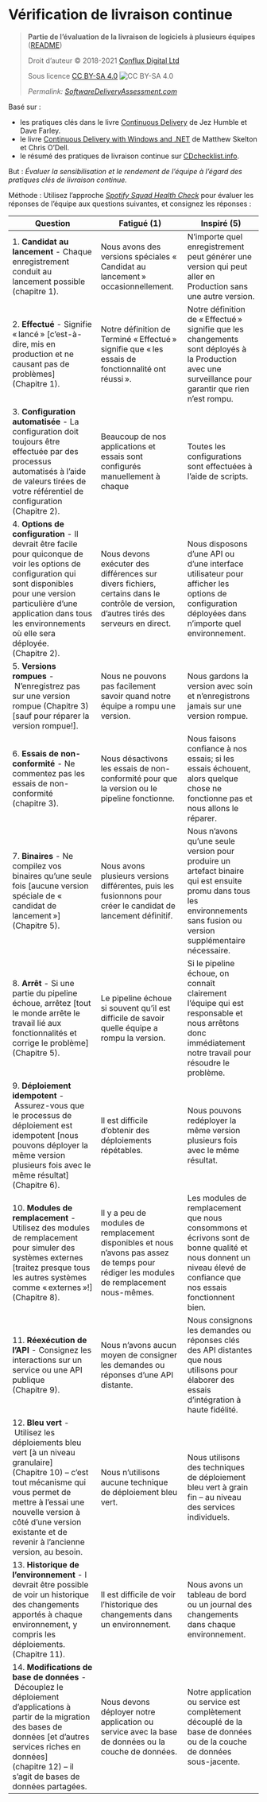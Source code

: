 # Vérification de livraison continue

> **Partie de l’évaluation de la livraison de logiciels à plusieurs équipes** ([README](README.md))
> 
> Droit d’auteur © 2018-2021 [Conflux Digital Ltd](https://confluxdigital.net/)
> 
> Sous licence [CC BY-SA 4.0](https://creativecommons.org/licenses/by-sa/4.0/) ![CC BY-SA 4.0](https://licensebuttons.net/l/by-sa/3.0/88x31.png)
>
> _Permalink: [SoftwareDeliveryAssessment.com](http://SoftwareDeliveryAssessment.com/)_ 

Basé sur : 

* les pratiques clés dans le livre [Continuous Delivery](http://continuousdelivery.com/) de Jez Humble et Dave Farley.
* le livre [Continuous Delivery with Windows and .NET](http://cdwithwindows.net/) de Matthew Skelton et Chris O’Dell.
* le résumé des pratiques de livraison continue sur [CDchecklist.info](http://cdchecklist.info/).

But : *Évaluer la sensibilisation et le rendement de l’équipe à l’égard des pratiques clés de livraison continue.*

Méthode : Utilisez l’approche [*Spotify Squad Health Check*](https://labs.spotify.com/2014/09/16/squad-health-check-model/) pour évaluer les réponses de l’équipe aux questions suivantes, et consignez les réponses :

| **Question**                                                                                                                                                                                                                        | **Fatigué (1)**                                                                                       | **Inspiré (5)**                                                                                                                                         |
| ----------------------------------------------------------------------------------------------------------------------------------------------------------------------------------------------------------------------------------- | --------------------------------------------------------------------------------------------------- | -------------------------------------------------------------------------------------------------------------------------------------------------------- |
| 1\. **Candidat au lancement** - Chaque enregistrement conduit au lancement possible (chapitre 1).                                                                                                                                                 | Nous avons des versions spéciales « Candidat au lancement » occasionnellement.                                             | N’importe quel enregistrement peut générer une version qui peut aller en Production sans une autre version.                                                                    |
| 2\. **Effectué** - Signifie « lancé » \[c’est-à-dire, mis en production et ne causant pas de problèmes\] (Chapitre 1).                                                                                                                       | Notre définition de Terminé « Effectué » signifie que « les essais de fonctionnalité ont réussi ».                                            | Notre définition de « Effectué » signifie que les changements sont déployés à la Production avec une surveillance pour garantir que rien n’est rompu.                         |
| 3\. **Configuration automatisée** - La configuration doit toujours être effectuée par des processus automatisés à l’aide de valeurs tirées de votre référentiel de configuration (Chapitre 2).                                                                        | Beaucoup de nos applications et essais sont configurés manuellement à chaque                                | Toutes les configurations sont effectuées à l’aide de scripts.                                                                                                                  |
| 4\. **Options de configuration** - Il devrait être facile pour quiconque de voir les options de configuration qui sont disponibles pour une version particulière d’une application dans tous les environnements où elle sera déployée. (Chapitre 2).                      | Nous devons exécuter des différences sur divers fichiers, certains dans le contrôle de version, d’autres tirés des serveurs en direct. | Nous disposons d’une API ou d’une interface utilisateur pour afficher les options de configuration déployées dans n’importe quel environnement.                                                                              |
| 5\. **Versions rompues** - N’enregistrez pas sur une version rompue (Chapitre 3) \[sauf pour réparer la version rompue\!\].                                                                                                                           | Nous ne pouvons pas facilement savoir quand notre équipe a rompu une version.                                              | Nous gardons la version avec soin et n’enregistrons jamais sur une version rompue.                                                                                        |
| 6\. **Essais de non-conformité** - Ne commentez pas les essais de non-conformité (chapitre 3).                                                                                                                                                                 | Nous désactivons les essais de non-conformité pour que la version ou le pipeline fonctionne.                                    | Nous faisons confiance à nos essais; si les essais échouent, alors quelque chose ne fonctionne pas et nous allons le réparer.                                                               |
| 7\. **Binaires** - Ne compilez vos binaires qu’une seule fois [aucune version spéciale de « candidat de lancement »] (Chapitre 5).                                                                                                                              | Nous avons plusieurs versions différentes, puis les fusionnons pour créer le candidat de lancement définitif.              | Nous n’avons qu’une seule version pour produire un artefact binaire qui est ensuite promu dans tous les environnements sans fusion ou version supplémentaire nécessaire. |
| 8\. **Arrêt** - Si une partie du pipeline échoue, arrêtez \[tout le monde arrête le travail lié aux fonctionnalités et corrige le problème\] (Chapitre 5).                                                                                          | Le pipeline échoue si souvent qu’il est difficile de savoir quelle équipe a rompu la version.                 | Si le pipeline échoue, on connaît clairement l’équipe qui est responsable et nous arrêtons donc immédiatement notre travail pour résoudre le problème.                                 |
| 9\. **Déploiement idempotent** - Assurez-vous que le processus de déploiement est idempotent \[nous pouvons déployer la même version plusieurs fois avec le même résultat\] (Chapitre 6).                                                                          | Il est difficile d’obtenir des déploiements répétables.                                                       | Nous pouvons redéployer la même version plusieurs fois avec le même résultat.                                                                                         |
| 10\. **Modules de remplacement** - Utilisez des modules de remplacement pour simuler des systèmes externes \[traitez presque tous les autres systèmes comme « externes »\!\] (Chapitre 8).                                                                                                             | Il y a peu de modules de remplacement disponibles et nous n’avons pas assez de temps pour rédiger les modules de remplacement nous-mêmes.           | Les modules de remplacement que nous consommons et écrivons sont de bonne qualité et nous donnent un niveau élevé de confiance que nos essais fonctionnent bien.                                  |
| 11\. **Réexécution de l’API** - Consignez les interactions sur un service ou une API publique (Chapitre 9).                                                                                                                                               | Nous n’avons aucun moyen de consigner les demandes ou réponses d’une API distante.                                       | Nous consignons les demandes ou réponses clés des API distantes que nous utilisons pour élaborer des essais d’intégration à haute fidélité.                                                  |
| 12\. **Bleu vert** - Utilisez les déploiements bleu vert [à un niveau granulaire] (Chapitre 10) – c’est tout mécanisme qui vous permet de mettre à l’essai une nouvelle version à côté d’une version existante et de revenir à l’ancienne version, au besoin. | Nous n’utilisons aucune technique de déploiement bleu vert.                                                  | Nous utilisons des techniques de déploiement bleu vert à grain fin – au niveau des services individuels.                                                               |
| 13\. **Historique de l’environnement** - l devrait être possible de voir un historique des changements apportés à chaque environnement, y compris les déploiements. (Chapitre 11).                                                                                     | Il est difficile de voir l’historique des changements dans un environnement.                                     | Nous avons un tableau de bord ou un journal des changements dans chaque environnement.                                                                                          |
| 14\. **Modifications de base de données** - Découplez le déploiement d’applications à partir de la migration des bases de données \[et d’autres services riches en données\] (chapitre 12) – il s’agit de bases de données partagées.                                                                 | Nous devons déployer notre application ou service avec la base de données ou la couche de données.                  | Notre application ou service est complètement découplé de la base de données ou de la couche de données sous-jacente.                                                            |

